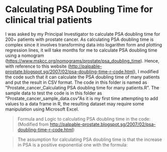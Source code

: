 # Calculating PSA Doubling Time for clinical trial patients

I was asked by my Principal Investigator to calculate PSA doubling time for 200+ patients with prostate cancer. As calculating PSA doubling time is complex since it involves transforming data into logarithm form and plotting regression lines, it will take months for me to calculate PSA doubling time using a nomogram (https://www.mskcc.org/nomograms/prostate/psa_doubling_time). Hence, with reference to this website (http://palpable-prostate.blogspot.sg/2007/02/psa-doubling-time-r-code.html), I modified the code such that it can calculate the PSA doubling time of many patients and put the result in CSV format. The code in this folder is named as "Prostate_cancer_Calculating PSA doubling time for many patients.R". The sample data to test the code is in this folder as "Prostate_cancer_sample_data.csv"As it is my first time attempting to add values to a data frame in R, the resulting dataset may require some manipulation using Microsoft Excel. 

> Formula and Logic to calculating PSA doubling time in the code:
(Modified from http://palpable-prostate.blogspot.sg/2007/02/psa-doubling-time-r-code.html)

> The assumption for calculating PSA doubling time is that the increase in PSA is a positive exponential one with the formula:
